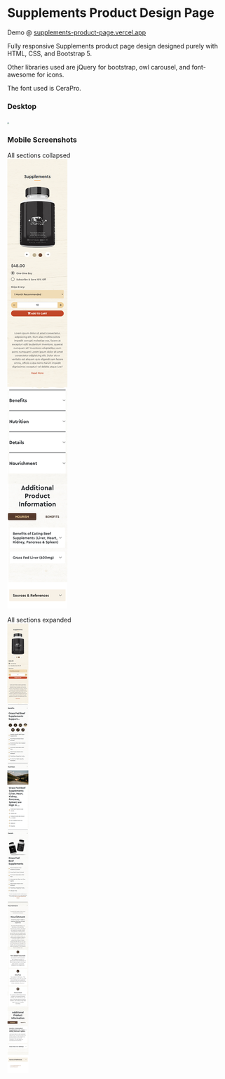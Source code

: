 # Supplements Product Design Page

Demo @ [supplements-product-page.vercel.app](https://supplements-product-page.vercel.app/)

Fully responsive Supplements product page design designed purely with HTML, CSS, and Bootstrap 5.

Other libraries used are jQuery for bootstrap, owl carousel, and font-awesome for icons.

The font used is CeraPro.

### Desktop

<img src=".\images\ss\desktop-ss.png" style="zoom: 25%;" />

### Mobile Screenshots

All sections collapsed<br>
![mobile ss](/images/ss/mobile-ss.png)

All sections expanded<br>
![mobile ss expanded](/images/ss/mobile-ss-expanded.png)
